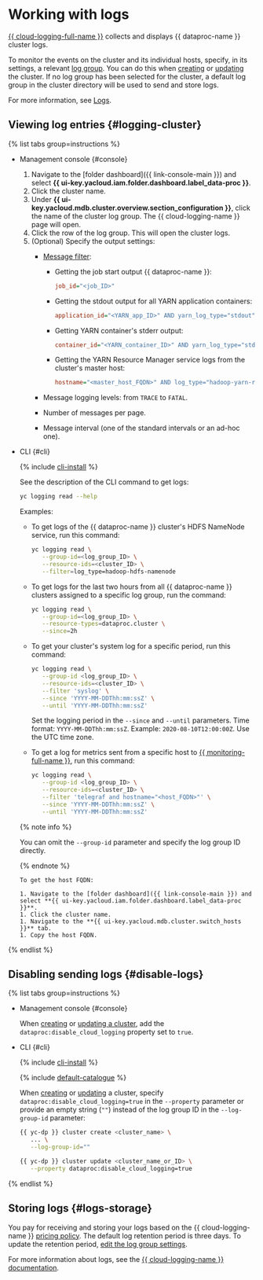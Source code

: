 # Working with logs

[{{ cloud-logging-full-name }}](../../logging) collects and displays {{ dataproc-name }} cluster logs.

To monitor the events on the cluster and its individual hosts, specify, in its settings, a relevant [log group](../../logging/concepts/log-group.md). You can do this when [creating](cluster-create.md) or [updating](cluster-update.md) the cluster. If no log group has been selected for the cluster, a default log group in the cluster directory will be used to send and store logs.

For more information, see [Logs](../concepts/logs.md).

## Viewing log entries {#logging-cluster}

{% list tabs group=instructions %}

- Management console {#console}

    1. Navigate to the [folder dashboard]({{ link-console-main }}) and select **{{ ui-key.yacloud.iam.folder.dashboard.label_data-proc }}**.
    1. Click the cluster name.
    1. Under **{{ ui-key.yacloud.mdb.cluster.overview.section_configuration }}**, click the name of the cluster log group. The {{ cloud-logging-name }} page will open.
    1. Click the row of the log group. This will open the cluster logs.
    1. (Optional) Specify the output settings:
        * [Message filter](../concepts/logs.md):
           * Getting the job start output {{ dataproc-name }}:

             ```ini
             job_id="<job_ID>"
             ```

           * Getting the stdout output for all YARN application containers:

             ```ini
             application_id="<YARN_app_ID>" AND yarn_log_type="stdout"
             ```

           * Getting YARN container's stderr output:

             ```ini
             container_id="<YARN_container_ID>" AND yarn_log_type="stderr"
             ```

           * Getting the YARN Resource Manager service logs from the cluster's master host:

             ```ini
             hostname="<master_host_FQDN>" AND log_type="hadoop-yarn-resourcemanager"
             ```

        * Message logging levels: from `TRACE` to `FATAL`.
        * Number of messages per page.
        * Message interval (one of the standard intervals or an ad-hoc one).

- CLI {#cli}

  {% include [cli-install](../../_includes/cli-install.md) %}

  See the description of the CLI command to get logs:

    ```bash
    yc logging read --help
    ```

  Examples:

    * To get logs of the {{ dataproc-name }} cluster's HDFS NameNode service, run this command:

      ```bash
      yc logging read \
         --group-id=<log_group_ID> \
         --resource-ids=<cluster_ID> \
         --filter=log_type=hadoop-hdfs-namenode
      ```

    * To get logs for the last two hours from all {{ dataproc-name }} clusters assigned to a specific log group, run the command:

      ```bash
      yc logging read \
         --group-id=<log_group_ID> \
         --resource-types=dataproc.cluster \
         --since=2h
      ```

    * To get your cluster's system log for a specific period, run this command:

      ```bash
      yc logging read \
         --group-id <log_group_ID> \
         --resource-ids=<cluster_ID> \
         --filter 'syslog' \
         --since 'YYYY-MM-DDThh:mm:ssZ' \
         --until 'YYYY-MM-DDThh:mm:ssZ'
      ```

      Set the logging period in the `--since` and `--until` parameters. Time format: `YYYY-MM-DDThh:mm:ssZ`. Example: `2020-08-10T12:00:00Z`. Use the UTC time zone.

    * To get a log for metrics sent from a specific host to [{{ monitoring-full-name }}](../../monitoring/index.yaml), run this command:

      ```bash
      yc logging read \
         --group-id <log_group_ID> \
         --resource-ids=<cluster_ID> \
         --filter 'telegraf and hostname="<host_FQDN>"' \
         --since 'YYYY-MM-DDThh:mm:ssZ' \
         --until 'YYYY-MM-DDThh:mm:ssZ'
      ```

   {% note info %}

   You can omit the `--group-id` parameter and specify the log group ID directly.

   {% endnote %}

      To get the host FQDN:

      1. Navigate to the [folder dashboard]({{ link-console-main }}) and select **{{ ui-key.yacloud.iam.folder.dashboard.label_data-proc }}**.
      1. Click the cluster name.
      1. Navigate to the **{{ ui-key.yacloud.mdb.cluster.switch_hosts }}** tab.
      1. Copy the host FQDN.

{% endlist %}

## Disabling sending logs {#disable-logs}

{% list tabs group=instructions %}

- Management console {#console}

    When [creating](cluster-create.md) or [updating a cluster](cluster-update.md), add the `dataproc:disable_cloud_logging` property set to `true`.
    
- CLI {#cli}

    {% include [cli-install](../../_includes/cli-install.md) %}

    {% include [default-catalogue](../../_includes/default-catalogue.md) %}

    When [creating](cluster-create.md) or [updating](cluster-update.md) a cluster, specify `dataproc:disable_cloud_logging=true` in the `--property` parameter or provide an empty string (`""`) instead of the log group ID in the `--log-group-id` parameter:
    
    ```bash
    {{ yc-dp }} cluster create <cluster_name> \
       ... \
       --log-group-id=""
    ```

    ```bash
    {{ yc-dp }} cluster update <cluster_name_or_ID> \
       --property dataproc:disable_cloud_logging=true
    ```

{% endlist %}

## Storing logs {#logs-storage}

You pay for receiving and storing your logs based on the {{ cloud-logging-name }} [pricing policy](../../logging/pricing.md). The default log retention period is three days. To update the retention period, [edit the log group settings](../../logging/operations/retention-period.md).

For more information about logs, see the [{{ cloud-logging-name }} documentation](../../logging/operations/index.md).

